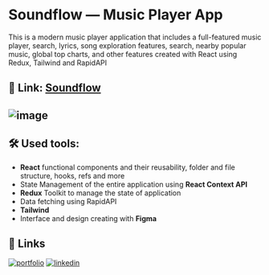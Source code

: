 
# Soundflow — Music Player App
This is a modern music player application that includes a full-featured music player, search, lyrics, song exploration features, search, nearby popular music, global top charts, and other features created with React using Redux, Tailwind and RapidAPI

## 🔗 Link: [Soundflow](https://soundflow.vercel.app)
## ![image](https://i.ibb.co/ZmzymYy/image-2022-12-06-16-46-25.png)
## 🛠 Used tools:
* **React** functional components and their reusability, folder and file structure, hooks, refs and more
* State Management of the entire application using **React Context API**
* **Redux** Toolkit to manage the state of application
* Data fetching using RapidAPI
* **Tailwind** 
* Interface and design creating with **Figma**



## 🔗 Links
[![portfolio](https://img.shields.io/badge/my_portfolio-000?style=for-the-badge&logo=ko-fi&logoColor=white)](https://olhachumak.vercel.app/)
[![linkedin](https://img.shields.io/badge/linkedin-0A66C2?style=for-the-badge&logo=linkedin&logoColor=white)](https://www.linkedin.com/in/olha-chumak)

